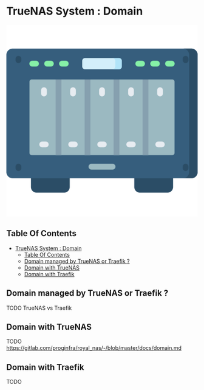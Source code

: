 # TrueNAS System : Domain

![Icon](../icon.png)

## Table Of Contents

- [TrueNAS System : Domain](#truenas-system--domain)
  - [Table Of Contents](#table-of-contents)
  - [Domain managed by TrueNAS or Traefik ?](#domain-managed-by-truenas-or-traefik-)
  - [Domain with TrueNAS](#domain-with-truenas)
  - [Domain with Traefik](#domain-with-traefik)

## Domain managed by TrueNAS or Traefik ?

TODO TrueNAS vs Traefik

## Domain with TrueNAS

TODO https://gitlab.com/proginfra/royal_nas/-/blob/master/docs/domain.md

## Domain with Traefik

TODO
